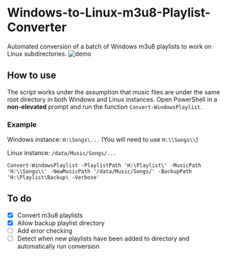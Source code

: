 # Windows-to-Linux-m3u8-Playlist-Converter
Automated conversion of a batch of Windows m3u8 playlists to work on Linux subdirectories.
![demo](https://github.com/jeffvli/Windows-to-Linux-m3u8-Playlist-Converter/blob/master/demo/FirstPiercingEarwig.gif?raw=true)

## How to use
The script works under the assumption that music files are under the same root directory in both Windows and Linux instances. Open PowerShell in a **non-elevated** prompt and run the function `Convert-WindowsPlaylist`.

### Example

Windows instance: `H:\Songs\...` (You will need to use `H:\\Songs\\`)

Linux instance: `/data/Music/Songs/...`

```
Convert-WindowsPlaylist -PlaylistPath 'H:\Playlist\' -MusicPath 'H:\\Songs\\' -NewMusicPath '/data/Music/Songs/' -BackupPath 'H:\Playlist\Backup\ -Verbose'
```

## To do
- [x] Convert m3u8 playlists
- [x] Allow backup playlist directory
- [ ] Add error checking
- [ ] Detect when new playlists have been added to directory and automatically run conversion
